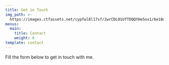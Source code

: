 ```yaml
---
title: Get in Touch
img_path: >-
  https://images.ctfassets.net/cypfwl8l17sf/2wrCDLO1UfTDQQYHe5ox1/6e18d6622f0c92ce5f0f1446c7ee5475/contact.jpg
menus:
  main:
    title: Contact
    weight: 6
template: contact
---
```


Fill the form below to get in touch with me.
